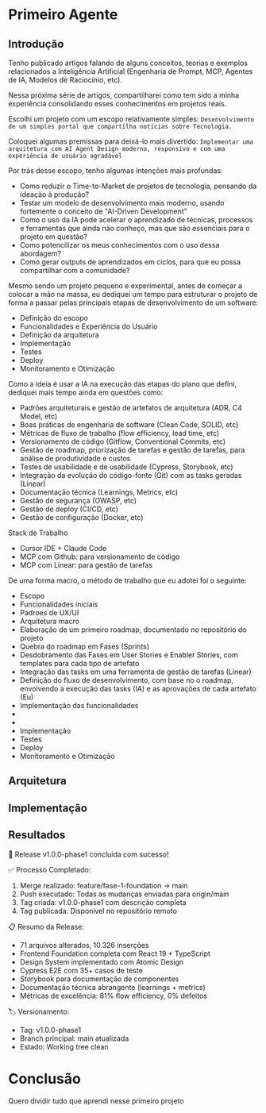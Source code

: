 # Primeiro Agente

## Introdução
Tenho publicado artigos falando de alguns conceitos, teorias e exemplos relacionados a Inteligência Artificial (Engenharia de Prompt, MCP, Agentes de IA, Modelos de Raciocínio, etc).

Nessa próxima série de artigos, compartilharei como tem sido a minha experiência consolidando esses conhecimentos em projetos reais.

Escolhi um projeto com um escopo relativamente simples: 
``
 Desenvolvimento de um simples portal que compartilha notícias sobre Tecnologia.
``

Coloquei algumas premissas para deixá-lo mais divertido:
``
Implementar uma arquitetura com AI Agent
Design moderno, responsivo e com uma experiência de usuário agradável
``



Por trás desse escopo, tenho algumas intenções mais profundas:


- Como reduzir o Time-to-Market de projetos de tecnologia, pensando da ideação à produção?
- Testar um modelo de desenvolvimento mais moderno, usando fortemente o conceito de "AI-Driven Development"
- Como o uso da IA pode acelerar o aprendizado de técnicas, processos e ferramentas que ainda não conheço, mas que são essenciais para o projeto em questão?
- Como potencilizar os meus conhecimentos com o uso dessa abordagem?
- Como gerar outputs de aprendizados em ciclos, para que eu possa compartilhar com a comunidade?


Mesmo sendo um projeto pequeno e experimental, antes de começar a colocar a mão na massa, eu dediquei um tempo para estruturar o projeto de forma a passar pelas principais etapas de desenvolvimento de um software:

- Definição do escopo
- Funcionalidades e Experiência do Usuário
- Definição da arquitetura
- Implementação
- Testes
- Deploy
- Monitoramento e Otimização

Como a ideia é usar a IA na execução das etapas do plano que defini, dediquei mais tempo ainda em questões como: 

- Padrões arquiteturais e gestão de artefatos de arquitetura (ADR, C4 Model, etc)
- Boas práticas de engenharia de software (Clean Code, SOLID, etc)
- Métricas de fluxo de trabalho (flow efficiency, lead time, etc)
- Versionamento de código (Gitflow, Conventional Commits, etc)
- Gestão de roadmap, priorização de tarefas e gestão de tarefas, para análise de produtividade e custos
- Testes de usabilidade e de usabilidade (Cypress, Storybook, etc)
- Integração da evolução do código-fonte (Git) com as tasks geradas (Linear)
- Documentação técnica (Learnings, Metrics, etc)
- Gestão de segurança (OWASP, etc)
- Gestão de deploy (CI/CD, etc)
- Gestão de configuração (Docker, etc)
  

Stack de Trabalho
- Cursor IDE + Claude Code
- MCP com Github: para versionamento de código 
- MCP com Linear: para gestão de tarefas



De uma forma macro, o método de trabalho que eu adotei foi o seguinte:
- Escopo
- Funcionalidades iniciais
- Padroes de UX/UI
- Arquitetura macro
- Elaboração de um primeiro roadmap, documentado no repositório do projeto
- Quebra do roadmap em Fases (Sprints) 
- Desdobramento das Fases em User Stories e Enabler Stories, com templates para cada tipo de artefato
- Integração das tasks em uma ferramenta de gestão de tarefas (Linear)
- Definição do fluxo de desenvolvimento, com base no o roadmap, envolvendo a execução das tasks (IA) e as aprovações de cada artefato (Eu)
- Implementação das funcionalidades
- 
- 
- Implementação
- Testes
- Deploy
- Monitoramento e Otimização








## Arquitetura

## Implementação

## Resultados   

🎉 Release v1.0.0-phase1 concluída com sucesso!

  ✅ Processo Completado:

  1. Merge realizado: feature/fase-1-foundation → main
  2. Push executado: Todas as mudanças enviadas para origin/main
  3. Tag criada: v1.0.0-phase1 com descrição completa
  4. Tag publicada: Disponível no repositório remoto

  📋 Resumo da Release:

  - 71 arquivos alterados, 10.326 inserções
  - Frontend Foundation completa com React 19 + TypeScript
  - Design System implementado com Atomic Design
  - Cypress E2E com 35+ casos de teste
  - Storybook para documentação de componentes
  - Documentação técnica abrangente (learnings + metrics)
  - Métricas de excelência: 81% flow efficiency, 0% defeitos

  🏷️ Versionamento:
  - Tag: v1.0.0-phase1
  - Branch principal: main atualizada
  - Estado: Working tree clean

# Conclusão

Quero dividir tudo que aprendi nesse primeiro projeto